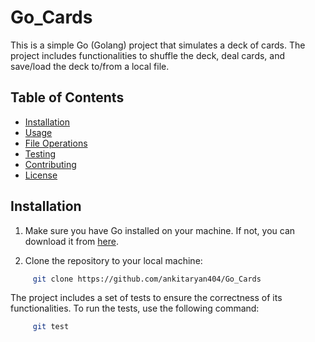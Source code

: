 # Go_Cards
This is a simple Go (Golang) project that simulates a deck of cards. The project includes functionalities to shuffle the deck, deal cards, and save/load the deck to/from a local file.

## Table of Contents

- [Installation](#installation)
- [Usage](#usage)
- [File Operations](#file-operations)
- [Testing](#testing)
- [Contributing](#contributing)
- [License](#license)

## Installation

1. Make sure you have Go installed on your machine. If not, you can download it from [here](https://golang.org/dl/).

2. Clone the repository to your local machine:

```bash
     git clone https://github.com/ankitaryan404/Go_Cards
```
  

The project includes a set of tests to ensure the correctness of its functionalities. To run the tests, use the following command:

```bash
     git test
```
